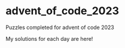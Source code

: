 # advent_of_code_2023
Puzzles completed for advent of code 2023 

My solutions for each day are here!
